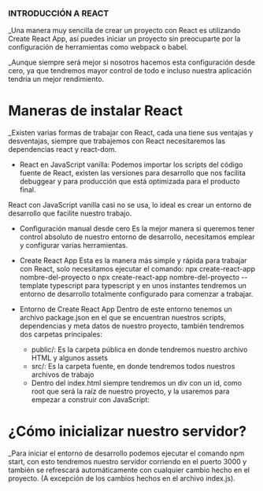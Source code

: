 ### INTRODUCCIÓN A REACT ###

_Una manera muy sencilla de crear un proyecto con React es utilizando Create React App, así puedes iniciar un proyecto sin preocuparte por la configuración de 
herramientas como webpack o babel.

_Aunque siempre será mejor si nosotros hacemos esta configuración desde cero, ya que tendremos mayor control de todo e incluso nuestra aplicación tendría un mejor 
rendimiento.

# Maneras de instalar React
_Existen varias formas de trabajar con React, cada una tiene sus ventajas y desventajas, siempre que trabajemos con React necesitaremos las dependencias react y 
react-dom.

* React en JavaScript vanilla:
Podemos importar los scripts del código fuente de React, existen las versiones para desarrollo que nos facilita debuggear y para producción que está optimizada 
para el producto final.

React con JavaScript vanilla casi no se usa, lo ideal es crear un entorno de desarrollo que facilite nuestro trabajo.

* Configuración manual desde cero
Es la mejor manera si queremos tener control absoluto de nuestro entorno de desarrollo, necesitamos emplear y configurar varias herramientas.

* Create React App
Esta es la manera más simple y rápida para trabajar con React, solo necesitamos ejecutar el comando: npx create-react-app nombre-del-proyecto o npx 
create-react-app nombre-del-proyecto --template typescript para typescript y en unos instantes tendremos un entorno de desarrollo totalmente configurado para 
comenzar a trabajar.

* Entorno de Create React App
Dentro de este entorno tenemos un archivo package.json en el que se encuentran nuestros scripts, dependencias y meta datos de nuestro proyecto, también tendremos 
dos carpetas principales:

    - public/: Es la carpeta pública en donde tendremos nuestro archivo HTML y algunos assets
    - src/: Es la carpeta fuente, en donde tendremos todos nuestros archivos de trabajo
    - Dentro del index.html siempre tendremos un div con un id, como root que será la raíz de nuestro proyecto, y la usaremos para empezar a construir con 
    JavaScript:
        <!-- Aquí es en donde todo nuestro código será renderizado. -->
        <div id="root"></div>

# ¿Cómo inicializar nuestro servidor?
_Para iniciar el entorno de desarrollo podemos ejecutar el comando npm start, con esto tendremos nuestro servidor corriendo en el puerto 3000 y también se 
refrescará automáticamente con cualquier cambio hecho en el proyecto. (A excepción de los cambios hechos en el archivo index.js).